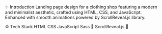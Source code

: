 ✨ Introduction
Landing page design for a clothing shop featuring a modern and minimalist aesthetic, crafted using HTML, CSS, and JavaScript. 
Enhanced with smooth animations powered by ScrollReveal.js library.


⚙️ Tech Stack
HTML
CSS
JavaScript
Sass 📄
ScrollReveal.js 📄
